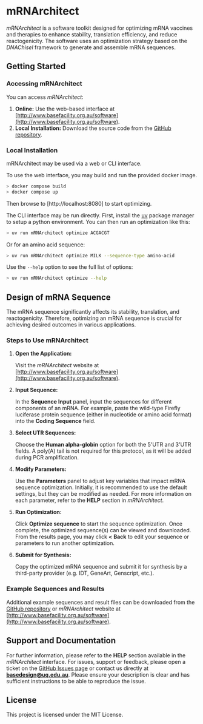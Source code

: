 # mRNArchitect

*mRNArchitect* is a software toolkit designed for optimizing mRNA vaccines and therapies to enhance stability, translation efficiency, and reduce reactogenicity. The software uses an optimization strategy based on the *DNAChisel* framework to generate and assemble mRNA sequences.

## Getting Started

### Accessing mRNArchitect

You can access *mRNArchitect*:

1. **Online:** Use the web-based interface at [http://www.basefacility.org.au/software](http://www.basefacility.org.au/software).
2. **Local Installation:** Download the source code from the [GitHub repository](https://github.com/BaseUQ/mRNArchitect).


### Local Installation

mRNArchitect may be used via a web or CLI interface.

To use the web interface, you may build and run the provided docker image.

```sh
> docker compose build
> docker compose up
```

Then browse to [http://localhost:8080] to start optimizing.

The CLI interface may be run directly. First, install the [uv](https://docs.astral.sh/uv/getting-started/installation/) package manager to setup a python environment. You can then run an optimization like this:

```sh
> uv run mRNArchitect optimize ACGACGT
```

Or for an amino acid sequence:

```sh
> uv run mRNArchitect optimize MILK --sequence-type amino-acid
```

Use the `--help` option to see the full list of options:

```sh
> uv run mRNArchitect optimize --help
```

## Design of mRNA Sequence

The mRNA sequence significantly affects its stability, translation, and reactogenicity. Therefore, optimizing an mRNA sequence is crucial for achieving desired outcomes in various applications. 

### Steps to Use mRNArchitect

1. **Open the Application:**

   Visit the *mRNArchitect* website at [http://www.basefacility.org.au/software](http://www.basefacility.org.au/software).

2. **Input Sequence:**

   In the **Sequence Input** panel, input the sequences for different components of an mRNA. For example, paste the wild-type Firefly luciferase protein sequence (either in nucleotide or amino acid format) into the **Coding Sequence** field.

3. **Select UTR Sequences:**

   Choose the **Human alpha-globin** option for both the 5'UTR and 3'UTR fields. A poly(A) tail is not required for this protocol, as it will be added during PCR amplification.

4. **Modify Parameters:**

   Use the **Parameters** panel to adjust key variables that impact mRNA sequence optimization. Initially, it is recommended to use the default settings, but they can be modified as needed. For more information on each parameter, refer to the **HELP** section in *mRNArchitect*.

5. **Run Optimization:**

   Click **Optimize sequence** to start the sequence optimization. Once complete, the optimized sequence(s) can be viewed and downloaded. From the results page, you may click **< Back** to edit your sequence or parameters to run another optimization.

6. **Submit for Synthesis:**

   Copy the optimized mRNA sequence and submit it for synthesis by a third-party provider (e.g. IDT, GeneArt, Genscript, etc.).

### Example Sequences and Results

Additional example sequences and result files can be downloaded from the [GitHub repository](https://github.com/BaseUQ/mRNArchitect) or *mRNArchitect* website at [http://www.basefacility.org.au/software](http://www.basefacility.org.au/software).

## Support and Documentation

For further information, please refer to the **HELP** section available in the *mRNArchitect* interface. For issues, support or feedback, please open a ticket on the [GitHub Issues page](https://github.com/BaseUQ/mRNArchitect/issues) or contact us directly at **basedesign@uq.edu.au**. Please ensure your description is clear and has sufficient instructions to be able to reproduce the issue.

## License

This project is licensed under the MIT License.
